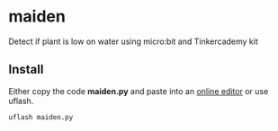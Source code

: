 # maiden
Detect if plant is low on water using micro:bit and Tinkercademy kit

## Install

Either copy the code **maiden.py** and paste into an [online editor](https://python.microbit.org/v/1.1) or use uflash.

```
uflash maiden.py
```
